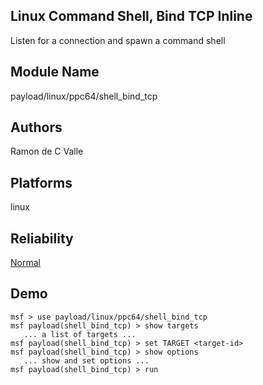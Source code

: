 ## Linux Command Shell, Bind TCP Inline

Listen for a connection and spawn a command shell


## Module Name
payload/linux/ppc64/shell_bind_tcp

## Authors
Ramon de C Valle





## Platforms
linux

## Reliability
[Normal](https://github.com/rapid7/metasploit-framework/wiki/Exploit-Ranking)

## Demo

```
msf > use payload/linux/ppc64/shell_bind_tcp
msf payload(shell_bind_tcp) > show targets
   ... a list of targets ...
msf payload(shell_bind_tcp) > set TARGET <target-id>
msf payload(shell_bind_tcp) > show options
   ... show and set options ...
msf payload(shell_bind_tcp) > run
```
    
    